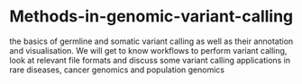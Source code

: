 # Methods-in-genomic-variant-calling
the basics of germline and somatic variant calling as well as their annotation and visualisation. We will get to know workflows to perform variant calling, look at relevant file formats and discuss some variant calling applications in rare diseases, cancer genomics and population genomics
